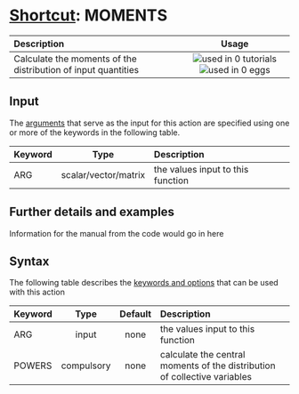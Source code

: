 # [Shortcut](shortcuts.md): MOMENTS

| Description    | Usage |
|:--------|:--------:|
| Calculate the moments of the distribution of input quantities | ![used in 0 tutorials](https://img.shields.io/badge/tutorials-0-red.svg)![used in 0 eggs](https://img.shields.io/badge/nest-0-red.svg) | 

## Input

The [arguments](specifying_arguments.html) that serve as the input for this action are specified using one or more of the keywords in the following table.

| Keyword |  Type | Description |
|:--------|:------:|:-----------|
| ARG | scalar/vector/matrix | the values input to this function |


## Further details and examples 
Information for the manual from the code would go in here 
## Syntax 
The following table describes the [keywords and options](parsing.md) that can be used with this action 

| Keyword | Type | Default | Description |
|:-------|:----:|:-------:|:-----------|
| ARG | input | none | the values input to this function |
| POWERS | compulsory | none | calculate the central moments of the distribution of collective variables |
